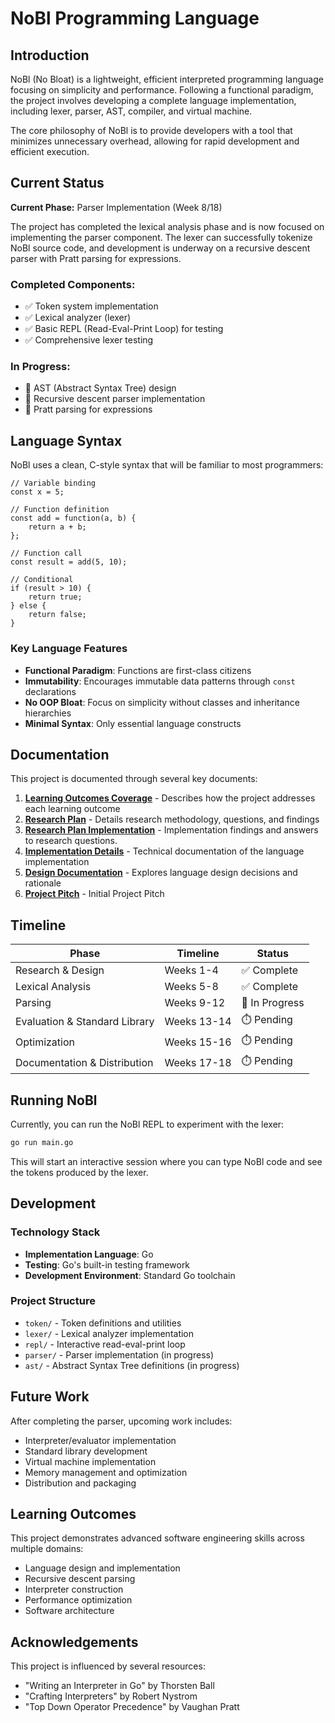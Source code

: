 # NoBl Programming Language

## Introduction

NoBl (No Bloat) is a lightweight, efficient interpreted programming language focusing on simplicity and performance. Following a functional paradigm, the project involves developing a complete language implementation, including lexer, parser, AST, compiler, and virtual machine.

The core philosophy of NoBl is to provide developers with a tool that minimizes unnecessary overhead, allowing for rapid development and efficient execution.

## Current Status

**Current Phase:** Parser Implementation (Week 8/18)

The project has completed the lexical analysis phase and is now focused on implementing the parser component. The lexer can successfully tokenize NoBl source code, and development is underway on a recursive descent parser with Pratt parsing for expressions.

### Completed Components:
- ✅ Token system implementation
- ✅ Lexical analyzer (lexer)
- ✅ Basic REPL (Read-Eval-Print Loop) for testing
- ✅ Comprehensive lexer testing

### In Progress:
- 🔄 AST (Abstract Syntax Tree) design
- 🔄 Recursive descent parser implementation
- 🔄 Pratt parsing for expressions

## Language Syntax

NoBl uses a clean, C-style syntax that will be familiar to most programmers:

```
// Variable binding
const x = 5;

// Function definition
const add = function(a, b) {
    return a + b;
};

// Function call
const result = add(5, 10);

// Conditional
if (result > 10) {
    return true;
} else {
    return false;
}
```

### Key Language Features

- **Functional Paradigm**: Functions are first-class citizens
- **Immutability**: Encourages immutable data patterns through `const` declarations
- **No OOP Bloat**: Focus on simplicity without classes and inheritance hierarchies
- **Minimal Syntax**: Only essential language constructs

## Documentation

This project is documented through several key documents:

1. **[Learning Outcomes Coverage](docs/learning_outcomes_coverage.md)** - Describes how the project addresses each learning outcome
2. **[Research Plan](docs/research_plan.md)** - Details research methodology, questions, and findings
3. **[Research Plan Implementation](docs/research_plan_implementation.md)** - Implementation findings and answers to research questions.
4. **[Implementation Details](docs/implementation_details.md)** - Technical documentation of the language implementation
5. **[Design Documentation](docs/design_documentation.md)** - Explores language design decisions and rationale
6. **[Project Pitch](docs/Project%20Pitch.md)** - Initial Project Pitch

## Timeline

| Phase | Timeline | Status |
|-------|----------|--------|
| Research & Design | Weeks 1-4 | ✅ Complete |
| Lexical Analysis | Weeks 5-8 | ✅ Complete |
| Parsing | Weeks 9-12 | 🔄 In Progress |
| Evaluation & Standard Library | Weeks 13-14 | ⏱️ Pending |
| Optimization | Weeks 15-16 | ⏱️ Pending |
| Documentation & Distribution | Weeks 17-18 | ⏱️ Pending |

## Running NoBl

Currently, you can run the NoBl REPL to experiment with the lexer:

```bash
go run main.go
```

This will start an interactive session where you can type NoBl code and see the tokens produced by the lexer.

## Development

### Technology Stack
- **Implementation Language**: Go
- **Testing**: Go's built-in testing framework
- **Development Environment**: Standard Go toolchain

### Project Structure
- `token/` - Token definitions and utilities
- `lexer/` - Lexical analyzer implementation
- `repl/` - Interactive read-eval-print loop
- `parser/` - Parser implementation (in progress)
- `ast/` - Abstract Syntax Tree definitions (in progress)

## Future Work

After completing the parser, upcoming work includes:
- Interpreter/evaluator implementation
- Standard library development
- Virtual machine implementation
- Memory management and optimization
- Distribution and packaging

## Learning Outcomes

This project demonstrates advanced software engineering skills across multiple domains:
- Language design and implementation
- Recursive descent parsing
- Interpreter construction
- Performance optimization
- Software architecture

## Acknowledgements

This project is influenced by several resources:
- "Writing an Interpreter in Go" by Thorsten Ball
- "Crafting Interpreters" by Robert Nystrom
- "Top Down Operator Precedence" by Vaughan Pratt
